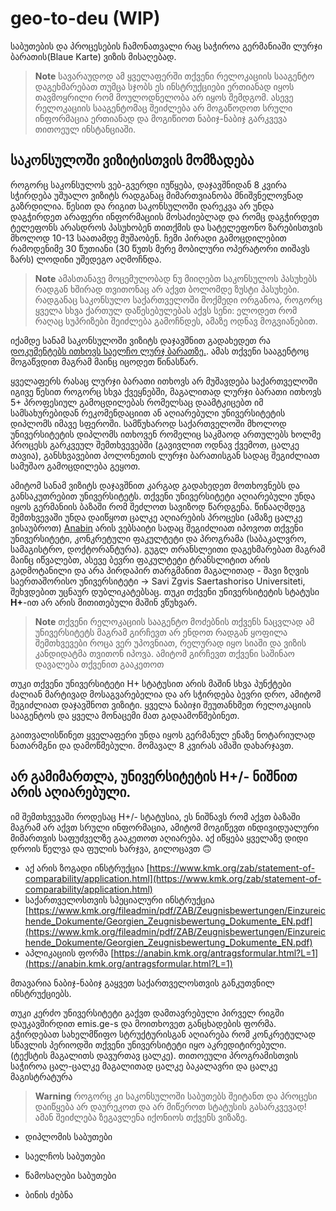 # geo-to-deu  (WIP)
საბუთების და პროცესების ჩამონათვალი რაც საჭიროა გერმანიაში ლურჯი ბარათის(Blaue Karte) ვიზის მისაღებად.

> **Note**
> სავარაუდოდ ამ ყველაფერში თქვენი რელოკაციის სააგენტო დაგეხმარებათ თუმცა სჯობს ეს ინსტრუქციები ერთიანად იყოს თავმოყრილი რომ მოულოდნელობა არ იყოს შემდგომ. ასევე რელოკაციის სააგენტომაც შეიძლება არ მოგაწოდოთ სრული ინფორმაცია ერთიანად და მოგიწიოთ ნაბიჯ-ნაბიჯ გარკვევა თითოეულ ინსტანციაში.

## საკონსულოში ვიზიტისთვის მომზადება
როგორც საკონსულოს ვებ-გვერდი იუწყება, დაჯავშნიდან 8 კვირა სჭირდება უშუალო ვიზიტს რადგანაც მიმართვიანობა მნიშვნელოვნად გაზრდილია. წესით და რიგით საკონსულოში დარეკვა არ უნდა დაგჭირდეთ არაფერი ინფორმაციის მოსაძიებლად და რომც დაგჭირდეთ ტელეფონს არასდროს პასუხობენ თითქმის და სატელეფონო ზარებისთვის მხოლოდ 10-13 საათამდე მუშაობენ. ჩემი პირადი გამოცდილებით რამოდენიმე 30 წუთიანი (30 წუთს მერე მობილური ოპერატორი თიშავს ზარს) ლოდინი უშედეგო აღმოჩნდა. 


> **Note**
> ამასთანავე მოცემულობად ნუ მიიღებთ საკონსულოს პასუხებს რადგან ხშირად თვითონაც არ აქვთ ბოლომდე ზუსტი პასუხები. რადგანაც საკონსულო საქართველოში მოქმედი ორგანოა, როგორც ყველა სხვა ქართულ დაწესებულებას აქვს სენი: ელოდეთ რომ რაღაც სუპრიზები შეიძლება გამოჩნდეს, ამაზე ოდნავ მოგვიანებით.

იქამდე სანამ საკონსულოში ვიზიტს დაჯავშნით გადახედეთ რა [დოკუმენტებს ითხოვს საელჩო ლურჯ ბარათზე.](https://tiflis.diplo.de/blob/1783438/7c2e2dd81f2aae8db0d2fcc96ff7c6c2/%25E1%2583%25A1%25E1%2583%2590%25E1%2583%2598%25E1%2583%259C%25E1%2583%25A4%25E1%2583%259D%25E1%2583%25A0%25E1%2583%259B%25E1%2583%2590%25E1%2583%25AA%25E1%2583%2598%25E1%2583%259D-%25E1%2583%25A4%25E1%2583%25A3%25E1%2583%25A0%25E1%2583%25AA%25E1%2583%2594%25E1%2583%259A%25E1%2583%2598---d2b--%25E1%2583%2595%25E1%2583%2598%25E1%2583%2596%25E1%2583%2590-%25E1%2583%25A1%25E1%2583%2590%25E1%2583%259B%25E1%2583%25A3%25E1%2583%25A8%25E1%2583%2590%25E1%2583%259D%25E1%2583%25A1-%25E1%2583%2593%25E1%2583%2590%25E1%2583%25A1%25E1%2583%2590%25E1%2583%25AC%25E1%2583%25A7%25E1%2583%2594%25E1%2583%2591%25E1%2583%2590%25E1%2583%2593---%25E1%2583%2594%25E1%2583%2595%25E1%2583%25A0%25E1%2583%259D%25E1%2583%2599%25E1%2583%2590%25E1%2583%2595%25E1%2583%25A8%25E1%2583%2598%25E1%2583%25A0%25E1%2583%2598%25E1%2583%25A1-%25E1%2583%259A%25E1%2583%25A3%25E1%2583%25A0%25E1%2583%25AF%25E1%2583%2598-%25E1%2583%2591%25E1%2583%2590%25E1%2583%25A0%25E1%2583%2590%25E1%2583%2597%25E1%2583%2598-data.pdf). ამას თქვენი სააგენტოც მოგაწვდით მაგრამ მაინც იცოდეთ წინასწარ.

ყველაფერს რასაც ლურჯი ბარათი ითხოვს არ მუშავდება საქართველოში იგივე წესით როგორც სხვა ქვეყნებში, მაგალითად ლურჯი ბარათი ითხოვს 5+ პროფესიულ გამოცდილებას რომელსაც დაამტკიცებთ იმ სამსახურებიდან რეკომენდაციით ან აღიარებული უნივერსიტეტის დიპლომს იმავე სფეროში.
სამწუხაროდ საქართველოში მხოლოდ უნივერსიტეტის დიპლომს ითხოვენ რომელიც საკმაოდ ართულებს ხოლმე პროცესს გარკვეულ შემთხვევებში (გავივლით ოდნავ ქვემოთ, ცალკე თავია), განსხვავებით პოლონეთის ლურჯი ბარათისგან სადაც შეგიძლიათ სამუშაო გამოცდილება გეყოთ.

ამიტომ სანამ ვიზიტს დაჯავშნით კარგად გადახედეთ მოთხოვნებს და განსაკუთრებით უნივერსიტეტს. თქვენი უნივერსიტეტი აღიარებული უნდა იყოს გერმანიის ბაზაში რომ შეძლოთ სავიზოდ წარდგენა. წინააღმდეგ შემთხვევაში უნდა დაიწყოთ ცალკე აღიარების პროცესი (ამაზე ცალკე ვისაუბროთ)
[Anabin](https://anabin.kmk.org/no_cache/filter/institutionen.html) არის ვებსაიტი სადაც შეგიძლიათ იპოვოთ თქვენი უნივერსიტეტი, კონკრეტული ფაკულტეტი და პროგრამა (საბაკალვრო, სამაგისტრო, დოქტორანტურა). გუგლ თრანსლეითი დაგეხმარებათ მაგრამ მაინც იწვალებთ, ასევე ბევრი ფაკულტეტი ტრანსლიტით არის გადმოტანილი და არა პირდაპირ თარგმანით მაგალითად - შავი ზღვის საერთაშორისო უნივერსიტეტი -> Savi Zgvis Saertashoriso Universiteti, შეხვდებით უცნაურ დუბლიკატებსაც. თუკი თქვენი უნივერსიტეტის სტატუსი **H+**-ით არ არის მითითებული მაშინ ვწუხვარ. 
> **Note**
> თქვენი რელოკაციის სააგენტო მოძებნის თქვენს ნაცვლად ამ უნივერსიტეტს მაგრამ გირჩევთ არ ენდოთ რადგან ყოფილა შემთხვევები როცა ვერ უპოვნიათ, რელურად იყო სიაში და ვიზის კანდიდატმა თვითონ იპოვა. ამიტომ გირჩევთ თქვენი საშინაო დავალება თქვენით გააკეთოთ

თუკი თქვენი უნივერსიტეტი H+ სტატუსით არის მაშინ სხვა პუნქტები ძალიან მარტივად მოსაგვარებელია და არ სჭირდება ბევრი დრო, ამიტომ შეგიძლიათ დაჯავშნოთ ვიზიტი. ყველა ნაბიჯი შეუთანხმეთ რელოკაციის სააგენტოს და ყველა მონაცემი მათ გადაამოწმებინეთ.

გაითვალისწინეთ ყველაფერი უნდა იყოს გერმანულ ენაზე ნოტარიულად ნათარმგნი და დამოწმებული. მომავალ 8 კვირას ამაში დახარჯავთ.

## არ გამიმართლა, უნივერსიტეტის H+/- ნიშნით არის აღიარებული.
იმ შემთხვევაში როდესაც H+/- სტატუსია, ეს ნიშნავს რომ აქვთ ბაზაში მაგრამ არ აქვთ სრული ინფორმაცია, ამიტომ მოგიწევთ ინდივიდუალური მიმართვის საფუძველზე გააკეთოთ აღიარება. აქ იწყება ყველაზე დიდი დროის წელვა და ფულის ხარჯვა, გილოცავთ 🙃

- აქ არის ზოგადი ინსტრუქცია [https://www.kmk.org/zab/statement-of-comparability/application.html](https://www.kmk.org/zab/statement-of-comparability/application.html)
- საქართველოსთვის სპეციალური ინსტრუქცია [https://www.kmk.org/fileadmin/pdf/ZAB/Zeugnisbewertungen/Einzureichende_Dokumente/Georgien_Zeugnisbewertung_Dokumente_EN.pdf](https://www.kmk.org/fileadmin/pdf/ZAB/Zeugnisbewertungen/Einzureichende_Dokumente/Georgien_Zeugnisbewertung_Dokumente_EN.pdf)
- აპლიკაციის ფორმა [https://anabin.kmk.org/antragsformular.html?L=1](https://anabin.kmk.org/antragsformular.html?L=1)

მთავარია ნაბიჯ-ნაბიჯ გაყვეთ საქართველოსთვის განკუთვნილ ინსტრუქციებს.

თუკი კერძო უნივერსიტეტი გაქვთ დამთავრებული პირველ რიგში დაუკავშირდით emis.ge-s და მოითხოვეთ განცხადების ფორმა. გჭირდებათ სახელმწიფო სტრუქტურისგან აღიარება რომ კონკრეტულად სწავლის პერიოდში თქვენი უნივერსიტეტი იყო აკრედიტირებული. (ტექსტის მაგალითს დავურთავ ცალკე). თითოეული პროგრამისთვის საჭიროა ცალ-ცალკე მაგალითად ცალკე ბაკალავრი და ცალკე მაგისტრატურა



> **Warning**
> როგორც კი საკონსულოში საბუთებს შეიტანთ და პროცესი დაიწყება არ დაურეკოთ და არ მიწეროთ სტატუსის გასარკვევად! ამან შეიძლება ზეგავლენა იქონიოს თქვენს ვიზაზე.

- დიპლომის საბუთები
- საელჩოს საბუთები
- წამოსაღები საბუთები


- ბინის ძებნა
